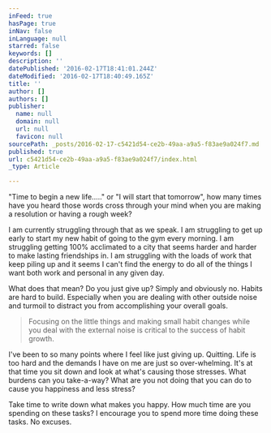 ```yaml
---
inFeed: true
hasPage: true
inNav: false
inLanguage: null
starred: false
keywords: []
description: ''
datePublished: '2016-02-17T18:41:01.244Z'
dateModified: '2016-02-17T18:40:49.165Z'
title: ''
author: []
authors: []
publisher:
  name: null
  domain: null
  url: null
  favicon: null
sourcePath: _posts/2016-02-17-c5421d54-ce2b-49aa-a9a5-f83ae9a024f7.md
published: true
url: c5421d54-ce2b-49aa-a9a5-f83ae9a024f7/index.html
_type: Article

---
```

"Time to begin a new life....." or "I will start that tomorrow", how many times have you heard those words cross through your mind when you are making a resolution or having a rough week?

I  am currently struggling through that as we speak.  I am struggling to get up early to start my new habit of going to the gym every morning.  I am struggling getting 100% acclimated to a city that seems harder and harder to make lasting friendships in.  I am struggling with the loads of work that keep piling up and it seems I can't find the energy to do all of the things I want both work and personal in any given day.

What does that mean?  Do you just give up?  Simply and obviously no.  Habits are hard to build.  Especially when you are dealing with other outside noise and turmoil to distract you from accomplishing your overall goals.  
> 
> Focusing on the little things and making small habit changes while you deal with the external noise is critical to the success of habit growth.

I've  been to so many points where I feel like just giving up.  Quitting.  Life is too hard and the demands I have on me are just so over-whelming.  It's at that time you sit down and look at what's causing those stresses.  What burdens can you take-a-way?  What are you not doing that you can do to cause you happiness and less stress?

Take time to write down what makes you happy.  How much time are you spending on these tasks?  I encourage you to spend more time doing these tasks.  No excuses.